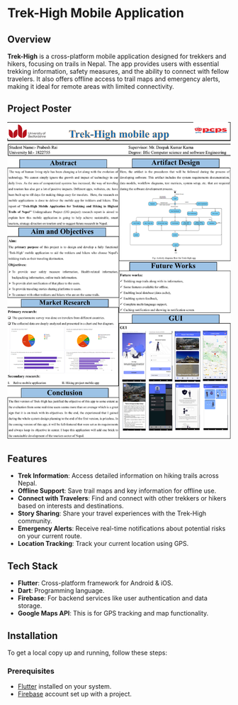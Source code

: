# Trek-High Mobile Application

## Overview
**Trek-High** is a cross-platform mobile application designed for trekkers and hikers, focusing on trails in Nepal. The app provides users with essential trekking information, safety measures, and the ability to connect with fellow travelers. It also offers offline access to trail maps and emergency alerts, making it ideal for remote areas with limited connectivity.

## Project Poster
![Trek-High Project Poster](assets/1822755_UG_project_poster.png)

## Features
- **Trek Information**: Access detailed information on hiking trails across Nepal.
- **Offline Support**: Save trail maps and key information for offline use.
- **Connect with Travelers**: Find and connect with other trekkers or hikers based on interests and destinations.
- **Story Sharing**: Share your travel experiences with the Trek-High community.
- **Emergency Alerts**: Receive real-time notifications about potential risks on your current route.
- **Location Tracking**: Track your current location using GPS.

## Tech Stack
- **Flutter**: Cross-platform framework for Android & iOS.
- **Dart**: Programming language.
- **Firebase**: For backend services like user authentication and data storage.
- **Google Maps API**: This is for GPS tracking and map functionality.

## Installation

To get a local copy up and running, follow these steps:

### Prerequisites
- [Flutter](https://flutter.dev/docs/get-started/install) installed on your system.
- [Firebase](https://firebase.google.com/) account set up with a project.


